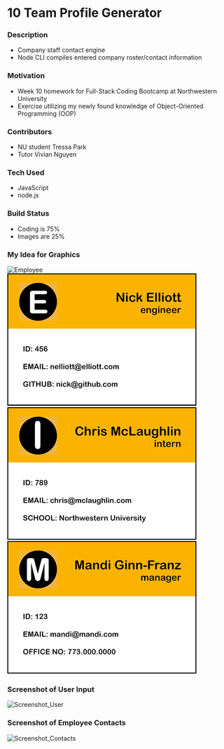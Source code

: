 # 10 Team Profile Generator

### Description
* Company staff contact engine
* Node CLI compiles entered company roster/contact information

### Motivation
* Week 10 homework for Full-Stack Coding Bootcamp at Northwestern University
* Exercise utilizing my newly found knowledge of Object-Oriented Programming (OOP)

### Contributors
* NU student Tressa Park
* Tutor Vivian Nguyen

### Tech Used
* JavaScript
* node.js

### Build Status
* Coding is 75%
* Images are 25%

### My Idea for Graphics

![Employee](Assets/images/PNG/employee_card.png)
![Engineer](Assets/images/PNG/engineer_card.png)
![Intern](Assets/images/PNG/intern_card.png)
![Manager](Assets/images/PNG/manager_card.png)

### Screenshot of User Input
![Screenshot_User](XXXXXX)

### Screenshot of Employee Contacts
![Screenshot_Contacts](XXXXXX)